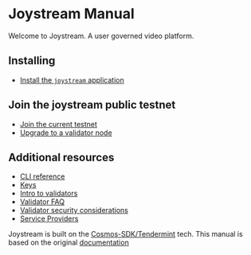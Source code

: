 # Joystream Manual

Welcome to Joystream. A user governed video platform.

## Installing
- [Install the `joystream` application](./installation.md)

## Join the joystream public testnet
- [Join the current testnet](./join-testnet.md)
- [Upgrade to a validator node](./validators/validator-setup.md)

## Additional resources
- [CLI reference](./joycli.md)
- [Keys](./keys.md)
- [Intro to validators](./validators/overview.md)
- [Validator FAQ](./validators/validator-faq.md)
- [Validator security considerations](./validators/security.md)
- [Service Providers](./service-providers.md)


Joystream is built on the [Cosmos-SDK/Tendermint](https://github.com/cosmos/cosmos-sdk/) tech.
This manual is based on the original [documentation](https://github.com/cosmos/cosmos-sdk/tree/develop/docs)
